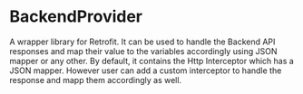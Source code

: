 # BackendProvider
A wrapper library for Retrofit. It can be used to handle the Backend API responses and map their value to the variables accordingly using JSON mapper or any other. By default, it contains the Http Interceptor which has a JSON mapper. However user can add a custom interceptor to handle the response and mapp them accordingly as well.
